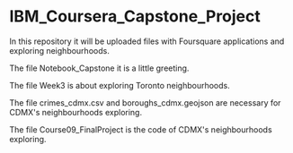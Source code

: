 # IBM_Coursera_Capstone_Project

In this repository it will be uploaded files with Foursquare applications and exploring neighbourhoods.

The file Notebook_Capstone it is a little greeting.

The file Week3 is about exploring Toronto neighbourhoods.

The file crimes_cdmx.csv and boroughs_cdmx.geojson are necessary for CDMX's neighbourhoods exploring.

The file Course09_FinalProject is the code of CDMX's neighbourhoods exploring.
